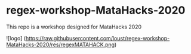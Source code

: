 # regex-workshop-MataHacks-2020
This repo is a workshop designed for MataHacks 2020

![logo] (https://raw.githubusercontent.com/loust/regex-workshop-MataHacks-2020/res/regexMATAHACK.png)
